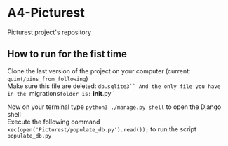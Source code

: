 # A4-Picturest
Picturest project's repository

## How to run for the fist time
Clone the last version of the project on your computer (current: `quim(/pins_from_following`)  
Make sure this file are deleted: `db.sqlite3``
And the only file you have in the `migrations` folder is: ` __init__.py `

Now on your terminal type `python3 ./manage.py shell` to open the Django shell  
Execute the following command `xec(open('Picturest/populate_db.py').read());` to run the script `populate_db.py`







